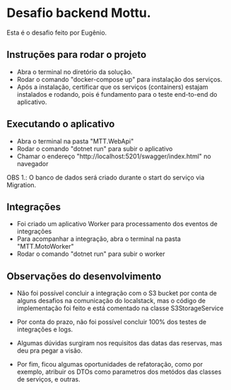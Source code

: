 # Desafio backend Mottu.
Esta é o desafio feito por Eugênio.

## Instruções para rodar o projeto
- Abra o terminal no diretório da solução.
- Rodar o comando "docker-compose up" para instalação dos serviços.
- Após a instalação, certificar que os serviços (containers) estajam instalados e rodando, pois é fundamento para o teste end-to-end do aplicativo.
  
## Executando o aplicativo
- Abra o terminal na pasta "MTT.WebApi"
- Rodar o comando "dotnet run" para subir o aplicativo
- Chamar o endereço "http://localhost:5201/swagger/index.html" no navegador

OBS 1.: O banco de dados será criado durante o start do serviço via Migration.

## Integrações
- Foi criado um aplicativo Worker para processamento dos eventos de integrações
- Para acompanhar a integração, abra o terminal na pasta "MTT.MotoWorker"
- Rodar o comando "dotnet run" para subir o worker

## Observações do desenvolvimento

- Não foi possível concluir a integração com o S3 bucket por conta de alguns desafios na comunicação do localstack, mas o código de implementação foi feito e está comentado na classe S3StorageService

- Por conta do prazo, não foi possível concluir 100% dos testes de integrações e logs.

- Algumas dúvidas surgiram nos requisitos das datas das reservas, mas deu pra pegar a visão.

- Por fim, ficou algumas oportunidades de refatoração, como por exemplo, atribuir os DTOs como parametros dos metódos das classes de serviços, e outras.
